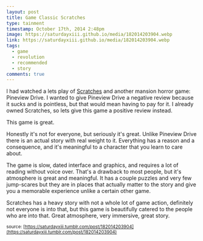 ```yaml
---
layout: post
title: Game Classic Scratches
type: tainment
timestamp: October 17th, 2014 2:48pm
image: https://saturdayxiii.github.io/media/182014203904.webp
link: https://saturdayxiii.github.io/media/182014203904.webp
tags:
  - game
  - revolution
  - recommended
  - story
comments: true
---
```



I had watched a lets play of [Scratches](https://store.steampowered.com/app/46460/Scratches__Directors_Cut/) and another mansion horror game: Pineview Drive. I wanted to give Pineview Drive a negative review because it sucks and is pointless, but that would mean having to pay for it. I already owned Scratches, so lets give this game a positive review instead.

This game is great.

Honestly it's not for everyone, but seriously it's great. Unlike Pineview Drive there is an actual story with real weight to it. Everything has a reason and a consequence, and it's meaningful to a character that you learn to care about.

The game is slow, dated interface and graphics, and requires a lot of reading without voice over. That's a drawback to most people, but it's atmosphere is great and meaningful. It has a couple puzzles and very few jump-scares but they are in places that actually matter to the story and give you a memorable experience unlike a certain other game.

Scratches has a heavy story with not a whole lot of game action, definitely not everyone is into that, but this game is beautifully catered to the people who are into that. Great atmosphere, very immersive, great story.

<small>source: [https://saturdayxiii.tumblr.com/post/182014203904](https://saturdayxiii.tumblr.com/post/182014203904)</small>